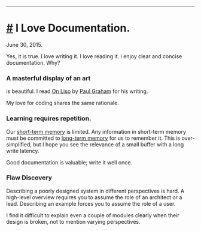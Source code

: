 ----

# <a href="#20150630" id="20150630">#</a> I Love Documentation.

June 30, 2015.

Yes, it is true. I love writing it. I love reading it. I enjoy clear and concise
documentation. Why?

### A masterful display of an art

is beautiful. I read [On Lisp](http://www.paulgraham.com/onlisp.html) by [Paul
Graham](http://www.paulgraham.com/) for his writing.

My love for coding shares the same rationale.

### Learning requires repetition.

Our [short-term memory](https://en.wikipedia.org/wiki/Short-term_memory) is
limited. Any information in short-term memory must be committed to
[long-term memory](https://en.wikipedia.org/wiki/Long-term_memory) for us to
remember it. This is over-simplified, but I hope you see the relevance of a
small buffer with a long write latency.

Good documentation is valuable; write it well once.

### Flaw Discovery

Describing a poorly designed system in different perspectives is hard. A
high-level overview requires you to assume the role of an architect or a lead.
Describing an example forces you to assume the role of a user.

I find it difficult to explain even a couple of modules clearly when their
design is broken, not to mention varying perspectives.
